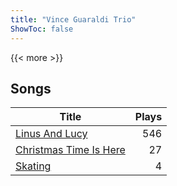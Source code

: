 ```yaml
---
title: "Vince Guaraldi Trio"
ShowToc: false
---
```


{{< more >}}

## Songs
Title | Plays 
----- | -----: 
[Linus And Lucy](/songs/linus-and-lucy) | 546
[Christmas Time Is Here](/songs/christmas-time-is-here) | 27
[Skating](/songs/skating) | 4

